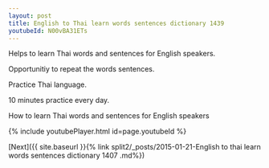 ```yaml
---
layout: post
title: English to Thai learn words sentences dictionary 1439 
youtubeId: N00vBA31ETs
---
```

 
 
Helps to learn Thai words and sentences for English speakers.

Opportunitiy to repeat the words sentences. 

Practice Thai language. 
 
10 minutes practice every day. 
 
How to learn Thai words and sentences for English speakers 
 
{% include youtubePlayer.html id=page.youtubeId %}
 
 
[Next]({{ site.baseurl }}{% link  split2/_posts/2015-01-21-English to thai learn words sentences dictionary 1407 .md%})
 
